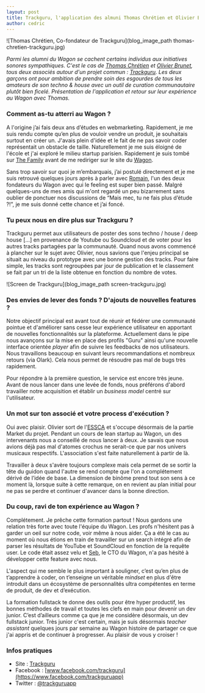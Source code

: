 ```yaml
---
layout: post
title: Trackguru, l'application des almuni Thomas Chrétien et Olivier Brunet dédiée au son techno
author: cedric
---
```


![Thomas Chrétien, Co-fondateur de Trackguru](blog_image_path thomas-chretien-trackguru.jpg)

*Parmi les alumni du Wagon se cachent certains individus aux initiatives sonores sympathiques. C'est le cas de [Thomas Chrétien](https://twitter.com/tchret) et [Olivier Brunet](https://twitter.com/olbrun), tous deux associés autour d'un projet commun : [Trackguru](http://www.trackguru.co/). Les deux garçons ont pour ambition de prendre soin des esgourdes de tous les amateurs de son techno & house avec un outil de curation communautaire plutôt bien ficelé. Présentation de l'application et retour sur leur expérience au Wagon avec Thomas.*

### Comment as-tu atterri au Wagon ?

A l'origine j’ai fais deux ans d’études en webmarketing. Rapidement, je me suis rendu compte qu’en plus de vouloir vendre un produit, je souhaitais surtout en créer un. J'avais plein d'idée et le fait de ne pas savoir coder représentait un obstacle de taille. Naturellement je me suis éloigné de l'école et j'ai exploré le milieu startup parisien. Rapidement je suis tombé sur [The Family](http://www.thefamily.co/) avant de me rediriger sur le site du [Wagon](http://www.lewagon.org/).

Sans trop savoir sur quoi je m’embarquais, j’ai postulé directement et je me suis retrouvé quelques jours après à parler avec [Romain](https://twitter.com/romainpaillard), l'un des deux fondateurs du Wagon avec qui le feeling est super bien passé. Malgré quelques-uns de mes amis qui m'ont regardé un peu bizarrement sans oublier de ponctuer nos discussions de “Mais mec, tu ne fais plus d’étude ?!”, je me suis donné cette chance et j’ai foncé.

### Tu peux nous en dire plus sur Trackguru ?

Trackguru permet aux utilisateurs de poster des sons techno / house / deep house [...] en provenance de Youtube ou Soundcloud et de voter pour les autres tracks partagées par la communauté. Quand nous avons commencé à plancher sur le sujet avec Olivier, nous savions que l'enjeu principal se situait au niveau du prototype avec une bonne gestion des tracks. Pour faire simple, les tracks sont regroupées par jour de publication et le classement se fait par un tri de la liste obtenue en fonction du nombre de votes.

![Screen de Trackguru](blog_image_path screen-trackguru.jpg)

### Des envies de lever des fonds ? D'ajouts de nouvelles features ?

Notre objectif principal est avant tout de réunir et fédérer une communauté pointue et d'améliorer sans cesse leur expérience utilisateur en apportant de nouvelles fonctionnalités sur la plateforme. Actuellement dans le pipe nous avançons sur la mise en place des profils "Guru" ainsi qu'une nouvelle interface orientée *player* afin de suivre les feedbacks de nos utilisateurs. Nous travaillons beaucoup en suivant leurs recommandations et nombreux retours (via Olark). Cela nous permet de résoudre pas mal de bugs très rapidement.

Pour répondre à la première question, le service est encore très jeune. Avant de nous lancer dans une levée de fonds, nous préférons d'abord travailler notre acquisition et établir un *business model* centré sur l'utilisateur.

### Un mot sur ton associé et votre process d'exécution ?

Oui avec plaisir. Olivier sort de l'[ESSCA](http://www.essca.fr/) et s'occupe désormais de la partie Market du projet. Pendant un cours de lean startup au Wagon, un des intervenants nous a conseillé de nous lancer à deux. Je savais que nous avions déjà pas mal d'atomes crochus ne serait-ce que par nos univers musicaux respectifs. L'association s'est faite naturellement à partir de là.

Travailler à deux s'avère toujours complexe mais cela permet de se sortir la tête du guidon quand l'autre se rend compte que l'on a complétement dérivé de l’idée de base. La dimension de binôme prend tout son sens à ce moment là, lorsque suite à cette remarque, on en revient au plan initial pour ne pas se perdre et continuer d'avancer dans la bonne direction.

### Du coup, ravi de ton expérience au Wagon ?

Complétement. Je prêche cette formation partout ! Nous gardons une relation très forte avec toute l'équipe du Wagon. Les profs n'hésitent pas à garder un oeil sur notre code, voir même à nous aider. Ça a été le cas au moment où nous étions en train de travailler sur un search intégré afin de parser les résultats de YouTube et SoundCloud en fonction de la requête user. Le code était assez velu et [Seb](https://twitter.com/ssaunier), le CTO du Wagon, n'a pas hésité à développer cette feature avec nous.

L'aspect qui me semble le plus important à souligner, c’est qu’en plus de t’apprendre à coder, on t’enseigne un véritable *mindset* en plus d'être introduit dans un écosystème de personnalités ultra compétentes en terme de produit, de dev et d’exécution.

La formation fullstack te donne des outils pour être hyper productif, les bonnes méthodes de travail et toutes les clefs en main pour devenir un dev junior. C’est d’ailleurs comme ça que je me considère désormais, un dev fullstack junior. Très junior c'est certain, mais je suis désormais *teacher assistant* quelques jours par semaine au Wagon histoire de partager ce que j'ai appris et de continuer à progresser. Au plaisir de vous y croiser !

### Infos pratiques

- Site : [Trackguru](http://www.trackguru.co/)
- Facebook : [www.facebook.com/trackguru](https://www.facebook.com/trackguruapp)
- Twitter : [@trackguruapp](https://twitter.com/trackguruapp)


